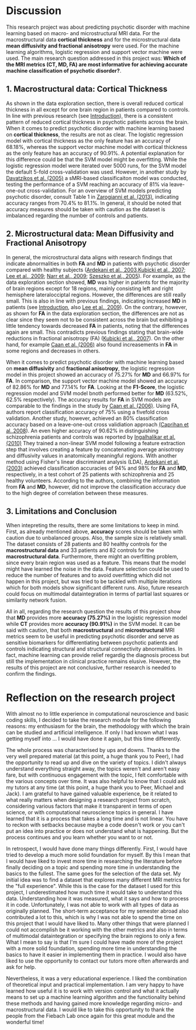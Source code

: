# Discussion

This research project was about predicting psychotic disorder with machine learning based on macro- and microstructural MRI data. For the macrostructural data **cortical thickness** and for the microstructural data **mean diffusivity and fractional anisotropy** were used. For the machine learning algorithms, logistic regression and support vector machine were used. The main research question addressed in this project was: **Which of the MRI metrics (CT, MD, FA) are most informative for achieving accurate machine classification of psychotic disorder?**. 

## 1. Macrostructural data: Cortical Thickness

As shown in the data exploration section, there is overall reduced cortical thickness in all except for one brain region in patients compared to controls. In line with previous research (see [Introduction](https://mello-y.github.io/MSc5_research_project/general_information/TheoreticalBackground.html)), there is a consistent pattern of reduced cortical thickness in psychotic patients across the brain.
When it comes to predict psychotic disorder with machine learning based on **cortical thickness**, the results are not as clear. The logistic regression model with cortical thickness as the only feature has an accuracy of 68.18%, whereas the support vector machine model with cortical thickness as the only feature has an accuracy of 90.91%. A potential explanation for this difference could be that the SVM model might be overfitting. While the logistic regression model were iterated over 5000 runs, for the SVM model the default 5-fold cross-validation was used. However, in another study by [Davatzikos et al. (2005)](https://jamanetwork.com/journals/jamapsychiatry/article-abstract/209020) a sMRI-based classificaiton model was conducted, testing the performance of a SVM reaching an accuracy of 81% via leave-one-out cross-validation. For an overview of SVM models predicting psychotic disorder, consult Table 1 in [Zarogianni et al. (2013)](https://www.ncbi.nlm.nih.gov/pmc/articles/PMC3814947/r), indicating accuracy ranges from 70.4% to 81.1%. In general, it should be noted that accuracy measures should be taken with caution as the dataset is imbalanced regarding the number of controls and patients.

## 2. Microstructural data: Mean Diffusivity and Fractional Anisotropy

In general, the microstructural data aligns with research findings that indicate abnormalities in both **FA** and **MD** in patients with psychotic disorder compared with healthy subjects ([Ardekani et al., 2003](https://www.ncbi.nlm.nih.gov/pmc/articles/PMC1539168/),[Kubicki et al., 2007](https://pubmed.ncbi.nlm.nih.gov/16023676/); [Lee et al., 2009](https://pubmed.ncbi.nlm.nih.gov/19135872/); [Narr et al., 2009](https://pubmed.ncbi.nlm.nih.gov/19081707/); [Szeszko et al., 2005](https://www.nature.com/articles/1301480)). For example, as the data exploration section showed, **MD** was higher in patients for the majority of brain regions except for 18 regions, mainly consisting left and right hemisphere lateralocciptal regions. However, the differences are still really small. This is also in line with previous findings, indicating increased **MD** in patients (see [Introduction](https://mello-y.github.io/MSc5_research_project/general_information/TheoreticalBackground.html), also [Lee et al., 2009](https://pubmed.ncbi.nlm.nih.gov/19135872/)). On the contrary, however, as shown for **FA** in the data exploration section, the differences are not as clear since they seem not to be consistent across the brain but exhibiting a little tendency towards decreased **FA** in patients, noting that the differences again are small. This contradicts previous findings stating that brain-wide reductions in fractional anisotropy (FA) ([Kubicki et al., 2007](https://pubmed.ncbi.nlm.nih.gov/16023676/)). On the other hand, for example [Caan et al. (2006)](https://www.sciencedirect.com/science/article/pii/S1361841506000612?casa_token=rdJA2md81IUAAAAA:Vcqpsx7A-JRAcT1BAcakNK1DMwv9EsX-wJmJMlyd8BWaBjm7_PCfYaD10NpMo6mbo7sgSPTdcA) also found increasements in **FA** in some regions and decreases in others. 

When it comes to predict psychotic disorder with machine learning based on **mean diffusivity** and **fractional anisotropy**, the logistic regression model in this project showed an accuracy of 75.27% for **MD** and 66.97% for **FA**. In comparison, the support vector machine model showed an accuracy of 82.86% for **MD** and 77.14% for **FA**. Looking at the **F1-Score**, the logistic regression model and SVM model bnoth performed better for **MD** (63.52%, 62.5% respectively). The accuracy results for **FA** in SVM models are comparable to the findings in the study by [Caan et al. (2006)](https://www.sciencedirect.com/science/article/pii/S1361841506000612?casa_token=rdJA2md81IUAAAAA:Vcqpsx7A-JRAcT1BAcakNK1DMwv9EsX-wJmJMlyd8BWaBjm7_PCfYaD10NpMo6mbo7sgSPTdcA). Using FA, authors report classification accuracy of 75% using a fivefold cross validation. Another study, however, achieved an 80% classification accuracy based on a leave-one-out cross validiation approach [(Caprihan et al.,2008](https://www.sciencedirect.com/science/article/pii/S1053811908005934?casa_token=S7wg4AKiu-4AAAAA:Lnhk4DGytYbzUATef3hUalP1jK2zKR_UjcHgYlBOU1iWXGCKnXQjc8Jluuthf6pmpyf9--5LwA)). An even higher accuracy of 90.62% in distinguishing schizophrenia patients and controls was reported by [Ingalhalikar et al. (2010)](https://pubmed.ncbi.nlm.nih.gov/20879275/.) They trained a non-linear SVM model following a feature extraction step that involves creating a feature by concatenating average anisotropy and diffusivity values in anatomically meaningful regions. With another method using Fisher's linear discriminant analysis (LDA), [Ardekani et al. (2003)](https://www.ncbi.nlm.nih.gov/pmc/articles/PMC1539168/) achieved classification accuracies of 94% and 98% for **FA** and **MD**, respectively, in a test cohort of 25 patients with schizophrenia and 25 healthy volunteers. According to the authors, combining the information from **FA** and **MD**, however, did not improve the classification accuracy due to the high degree of correlation between these measures.

## 3. Limitations and Conclusion

When intepreting the results, there are some limitations to keep in mind. First, as already mentioned above, **accuracy** scores should be taken with caution due to unbalanced groups. Also, the sample size is relatively small. The dataset consists of 28 patients and 80 healthy controls for the **macrostructural data** and 33 patients and 82 controls for the **macrostructural data**. Furthermore, there might an overfitting problem, since every brain region was used as a feature. This means that the model might have learned the noise in the data. Feature selection could be used to reduce the number of features and to avoid overfitting which did not happen in this project, but was tried to be tackled with multiple iterations which for both models show significant different runs. Also, future research could focus on  multimodal dataintegration in terms of partial last squares or similarity network fusion.

All in all, regarding the research question the results of this project show that **MD** provides more **accuracy (75.27%)** in the logistic regression model while **CT** provides more **accuracy (90.91%)** in the SVM model. It can be said with caution, that both **macrostructural** and **microstructural** MRI metrics seem to be useful in predicting psychotic disorder and serve as sensitive biomarkers for differentiating between psychotic patients and controls indicating structural and structural connectivity abnormalities. In fact, machine learning can provide relief regardig the diagnosis process but still the implementation in clinical practice remains elusive. However, the results of this project are not conclusive, further research is needed to confirm the findings.

# Reflection on the research project

With almost no to little experience in computational neuroscience and basic coding skills, I decided to take the research module for the following reasons: my enthusiasm for the brain, the methodology with which the brain can be studied and artificial intelligence. If only I had known what I was getting myself into ... I would have done it again, but this time differently. 

The whole process was characterised by ups and downs. Thanks to the very well prepared material (at this point, a huge thank you to Peer), I had the opportunity to read up and dive on the variety of topics. I didn't always understand everything straight away, the topics weren't and aren't easy fare, but with continuous engagement with the topic, I felt comfortable with the various concepts over time. It was also helpful to know that I could ask my tutors at any time (at this point, a huge thank you to Peer, Michael and Jack). I am grateful to have gained valuable experience, be it related to what really matters when designing a research project from scratch, considering various factors that make it transparent in terms of open science, or with computational neuroscience topics in general. I have learned that it is a process that takes a long time and is not linear. You have to reckon with setbacks because maybe a code doesn't work or you can't put an idea into practice or does not understand what is happening. But the process continues and you learn whether you want to or not.

In retrospect, I would have done many things differently. First, I would have tried to develop a much more solid foundation for myself. By this I mean that I would have liked to invest more time in researching the literature before finally deciding on a topic and spending more time in understanding the basics to the fullest. The same goes for the selection of the data set. My initial idea was to find a dataset that explores many different MRI metrics for the "full experience". While this is the case for the dataset I used for this project, I underestimated how much time it would take to understand this data. Understanding how it was measured, what it says and how to process it in code. Unfortunately, I was not able to work with all types of data as originally planned. The short-term acceptance for my semester abroad also contributed a lot to this, which is why I was not able to spend the time on this project that I would have liked to. Many other things that were planned I could not accomplish be it working with the other metrics and also in terms of multimodal dataintegration or specifying the brain regions to only a few. What I mean to say is that I'm sure I could have made more of the project with a more solid foundation, spending more time in understanding the basics to have it easier in implementing them in practice. I would also have liked to use the opportunity to contact our tutors more often afterwards and ask for help. 

Nevertheless, it was a very educational experience. I liked the combination of theoretical input and practical implementation. I am very happy to have learned how useful it is to work with version control and what it actually means to set up a machine learning algorithm and the functionality behind these methods and having gained more knowledge regarding micro- and macrostructural data. I would like to take this opportunity to thank the people from the Fiebach Lab once again for this great module and the wonderful time!

